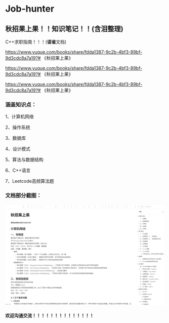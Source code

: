 # Job-hunter
## 秋招果上果！！知识笔记！！(含泪整理)

C++求职指南！！！(**语雀**文档)

https://www.yuque.com/books/share/fdda1387-9c2b-4bf3-89bf-9d3cdc8a7a19?# 《秋招果上果》

https://www.yuque.com/books/share/fdda1387-9c2b-4bf3-89bf-9d3cdc8a7a19?# 《秋招果上果》

https://www.yuque.com/books/share/fdda1387-9c2b-4bf3-89bf-9d3cdc8a7a19?# 《秋招果上果》



### 涵盖知识点：

1、计算机网络

2、操作系统

3、数据库

4、设计模式

5、算法与数据结构

6、C++语言

7、Leetcode高频算法题



### 文档部分截图：

![pic](.\pic.jpg)



#### 欢迎沟通交流！！！！！！！！！！！！！！


